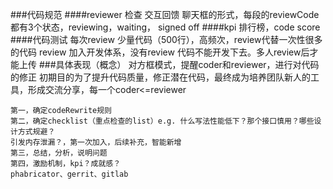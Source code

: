 ###代码规范
####reviewer 检查
	交互回馈 聊天框的形式，每段的reviewCode都有3个状态，reviewing，waiting，
	signed off
####kpi 排行榜，code score
####代码测试
	每次review 少量代码（500行），高频次，review代替一次性很多的代码
	review 加入开发体系，没有review 代码不能开发下去。多人review后才能上传
###具体表现（概念）
	对方框模式，提醒coder和reviewer，进行对代码的修正
	初期目的为了提升代码质量，修正潜在代码，最终成为培养团队新人的工具，形成交流分享，每一个coder<=reviewer

	第一，确定codeRewrite规则
	第二，确定checklist（重点检查的list）e.g. 什么写法性能低下？那个接口慎用？哪些设计方式规避？
	引发内存泄漏？，第一次加入，后续补充，智能新增
	第三，总结，分析，说明问题
	第四，激励机制，kpi？成就感？
	phabricator、gerrit、gitlab
